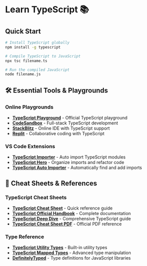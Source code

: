 # Learn TypeScript 📚

<!-- A collection of useful TypeScript resources, tools, and links for developers. -->

## Quick Start

```bash
# Install TypeScript globally
npm install -g typescript

# Compile TypeScript to JavaScript
npx tsc filename.ts

# Run the compiled JavaScript
node filename.js
```

## 🛠️ Essential Tools & Playgrounds

### Online Playgrounds
- **[TypeScript Playground](https://www.typescriptlang.org/play)** - Official TypeScript playground
- **[CodeSandbox](https://codesandbox.io/)** - Full-stack TypeScript development
- **[StackBlitz](https://stackblitz.com/)** - Online IDE with TypeScript support
- **[Replit](https://replit.com/)** - Collaborative coding with TypeScript

### VS Code Extensions
- **[TypeScript Importer](https://marketplace.visualstudio.com/items?itemName=pmneo.tsimporter)** - Auto import TypeScript modules
- **[TypeScript Hero](https://marketplace.visualstudio.com/items?itemName=rbbit.typescript-hero)** - Organize imports and refactor code
- **[TypeScript Auto Importer](https://marketplace.visualstudio.com/items?itemName=steoates.autoimport)** - Automatically find and add imports

## 📖 Cheat Sheets & References

### TypeScript Cheat Sheets
- **[TypeScript Cheat Sheet](https://devhints.io/typescript)** - Quick reference guide
- **[TypeScript Official Handbook](https://www.typescriptlang.org/docs/)** - Complete documentation
- **[TypeScript Deep Dive](https://basarat.gitbook.io/typescript/)** - Comprehensive TypeScript guide
- **[TypeScript Cheat Sheet PDF](https://www.typescriptlang.org/static/TypeScript%20Cheat%20Sheet.pdf)** - Official PDF reference

### Type Reference
- **[TypeScript Utility Types](https://www.typescriptlang.org/docs/handbook/utility-types.html)** - Built-in utility types
- **[TypeScript Mapped Types](https://www.typescriptlang.org/docs/handbook/2/mapped-types.html)** - Advanced type manipulation
- **[DefinitelyTyped](https://github.com/DefinitelyTyped/DefinitelyTyped)** - Type definitions for JavaScript libraries
